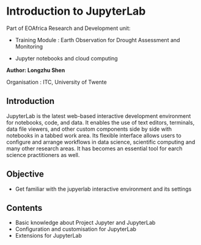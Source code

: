 # Introduction to JupyterLab

Part of EOAfrica Research and Development unit:

* Training Module : Earth Observation for Drought Assessment and Monitoring

- Jupyter notebooks and cloud computing

**Author: Longzhu Shen**

Organisation : ITC, University of Twente

## Introduction
JupyterLab is the latest web-based interactive development environment for notebooks, code, and data.
It enables the use of text editors, terminals, data file viewers, and other custom components side by side with notebooks in a tabbed work area.
Its flexible interface allows users to configure and arrange workflows in data science, scientific computing and many other research areas.
It has becomes an essential tool for earch science practitioners as well. 

## Objective

- Get familiar with the jupyerlab interactive environment and its settings 

## Contents

- Basic knowledge about Project Jupyter and JupyterLab 
- Configuration and customisation for JupyterLab 
- Extensions for JupyterLab 



